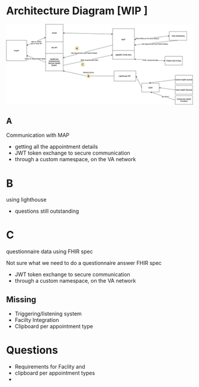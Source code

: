 # Architecture Diagram [WIP ]

![Diagram](assets/architecture.v1.png)

## A 
Communication with MAP 
- getting all the appointment details
- JWT token exchange to secure communication
- through a custom namespace, on the VA network 



# B 

using lighthouse

- questions still outstanding


# C 

questionnaire data using FHIR spec

Not sure what we need to do a questionnaire answer FHIR spec
- JWT token exchange to secure communication
- through a custom namespace, on the VA network 



## Missing

- Triggering/listening system
- Facilty Integration 
- Clipboard per appointment type 


# Questions 
- Requirements for Faclity and
-  clipboard per appointment types
- 